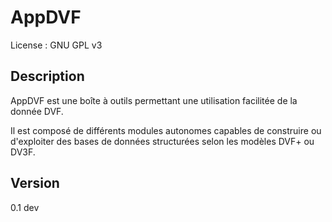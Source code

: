 # AppDVF

License : GNU GPL v3

## Description

AppDVF est une boîte à outils permettant une utilisation facilitée de la donnée DVF.

Il est composé de différents modules autonomes capables de construire ou d'exploiter des bases de données structurées selon les modèles DVF+ ou DV3F.

## Version

0.1 dev


